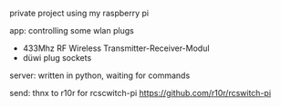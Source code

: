 private project using my raspberry pi

app: controlling some wlan plugs

- 433Mhz RF Wireless Transmitter-Receiver-Modul
- düwi plug sockets

server: written in python, waiting for commands 

send: thnx to r10r for rcscwitch-pi
https://github.com/r10r/rcswitch-pi

